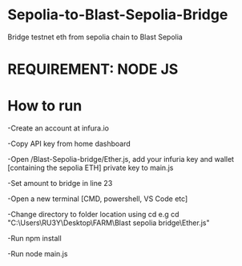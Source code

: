# Sepolia-to-Blast-Sepolia-Bridge
Bridge testnet eth from sepolia chain to Blast Sepolia

# REQUIREMENT: NODE JS

# How to run
-Create an account at infura.io

-Copy API key from home dashboard

-Open /Blast-Sepolia-bridge/Ether.js, add your infuria key and wallet [containing the sepolia ETH] private key to main.js

-Set amount to bridge in line 23

-Open a new terminal [CMD, powershell, VS Code etc]

-Change directory to folder location using cd e.g cd "C:\Users\RU3Y\Desktop\FARM\Blast sepolia bridge\Ether.js"

-Run npm install

-Run node main.js
